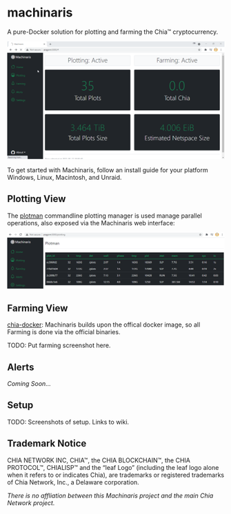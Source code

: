 # machinaris

A pure-Docker solution for plotting and farming the Chia™ cryptocurrency.

![Home](./docs/img/machinaris_home.png)

To get started with Machinaris, follow an install guide for your platform Windows, Linux, Macintosh, and Unraid.

## Plotting View

The [plotman](https://github.com/ericaltendorf/plotman) commandline plotting manager is used manage parallel operations, also exposed via the Machinaris web interface:

![Plotting](./docs/img/machinaris_plotting.png)

## Farming View
[chia-docker](https://github.com/orgs/Chia-Network/packages/container/package/chia): Machinaris builds upon the offical docker image, so all Farming is done via the official binaries.

TODO: Put farming screenshot here.

## Alerts

*Coming Soon...*

## Setup

TODO: Screenshots of setup.  Links to wiki.

## Trademark Notice
CHIA NETWORK INC, CHIA™, the CHIA BLOCKCHAIN™, the CHIA PROTOCOL™, CHIALISP™ and the “leaf Logo” (including the leaf logo alone when it refers to or indicates Chia), are trademarks or registered trademarks of Chia Network, Inc., a Delaware corporation.  

*There is no affliation between this Machinaris project and the main Chia Network project.*
